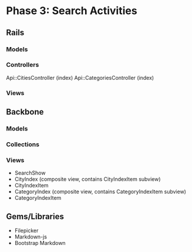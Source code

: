 # Phase 3: Search Activities

## Rails
### Models

### Controllers
Api::CitiesController (index)
Api::CategoriesController (index)

### Views

## Backbone
### Models

### Collections

### Views
* SearchShow
* CityIndex (composite view, contains CityIndexItem subview)
* CityIndexItem
* CategoryIndex (composite view, contains CategoryIndexItem subview)
* CategoryIndexItem

## Gems/Libraries
* Filepicker
* Markdown-js
* Bootstrap Markdown
